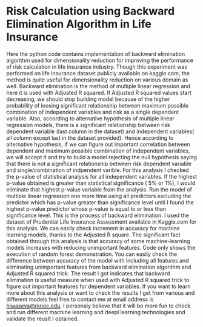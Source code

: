 # Risk Calculation using Backward Elimination Algorithm in Life Insurance
Here the python code contains implementation of backward elimination algorithm used for dimensionality reduction for improving the performance of risk calculation in life insurance industry. Though this experiment was performed on life insurance dataset publicly available on kaggle.com, the method is quite useful for dimensionality reduction on various domain as well.
  Backward elimination is the method of multiple linear regression and here it is used with Adjusted R squared. If Adjusted R squared values start decreasing, we should stop building model because of the higher probability of loosing significant relationship between maximum possible combination of independent variables and risk as a single dependent variable. 
  Also, according to alternative hypothesis of multiple linear regression models, there is a significant relationship between risk dependent variable (last column in the dataset) and independent variables( all column except last in the dataset provided). Hence according to alternative hypothesis, if we can figure out important correlation between dependent and maximum possible combination of independent variables, we will accept it and try to build a model rejecting the null hypothesis saying that there is not a significant relationship between risk dependent variable and single/combination of indpendent varible. 
  For this analysis I checked the p-value of statistical analysis for all independent variables. If the highest p-value obtained is greater than statistical significance ( 5% or 1%), I would eliminate that highest p-value variable from the analysis. Run the model of multiple linear regression one more time using all predictors excluding the predictor which has p-value greater than significance level until I found the highest p-value predictor whose p-value is equal to or less than significance level. This is the process of backward elimination. 
  I used the dataset of Prudential Life Insurance Assessment available in Kaggle.com for this analysis. We can easily check increment in accuracy for machine learning models, thanks to the Adjusted R square. 
  The significant fact obtained through this analysis is that accuracy of some machine-learning models increases with reducing unimportant features. Code only shows the execution of random forest demonstration. You can easily check the difference between accuracy of the model with including all features and eliminating unimportant features from backward elimination algorithm and Adjusted R squared trick.
  The result I got indicates that backward elimination is useful measure when used with Adjusted R squared trick to figure out important features for dependent variables. 
  If you want to learn more about this analysis or want to check the results I get from various and different models feel free to contact me at email address is hiwaseva@rknec.edu. I personaly believe that it will be more fun to check and run different machine learning and deepl learning technologies and validate the reuslt I obtained.
